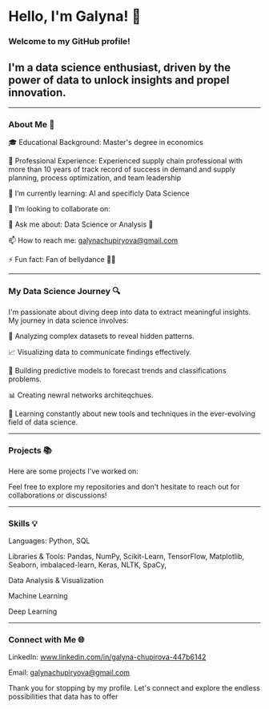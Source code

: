 # Hello, I'm Galyna! 👋

### Welcome to my GitHub profile! 

## I'm a data science enthusiast, driven by the power of data to unlock insights and propel innovation. 



***

### About Me 🌟

🎓 Educational Background:   Master's degree in economics 

💼 Professional Experience:   Experienced supply chain professional with more than 10 years of track record of success in demand and supply planning, process optimization, and team leadership

🌱 I’m currently learning:   AI and specificly Data Science

👯 I’m looking to collaborate on: 

💬 Ask me about:   Data Science or Analysis 🧐

📫 How to reach me:   galynachupiryova@gmail.com

⚡ Fun fact: Fan of   bellydance 💃🏻


***



### My Data Science Journey 🔍

I'm passionate about diving deep into data to extract meaningful insights. My journey in data science involves:

🔬 Analyzing complex datasets to reveal hidden patterns.

📈 Visualizing data to communicate findings effectively.

🤖 Building predictive models to forecast trends and classifications problems.

📊 Creating newral networks architeqchues.

🧠 Learning constantly about new tools and techniques in the ever-evolving field of data science.


***


### Projects 📚

Here are some projects I've worked on:

Feel free to explore my repositories and don't hesitate to reach out for collaborations or discussions!

***

### Skills 💡

Languages: Python, SQL

Libraries & Tools: 
Pandas, NumPy, Scikit-Learn, TensorFlow, Matplotlib, Seaborn, imbalaced-learn, Keras, NLTK, SpaCy,

Data Analysis & Visualization

Machine Learning

Deep Learning


***


### Connect with Me 🌐

LinkedIn: www.linkedin.com/in/galyna-chupirova-447b6142

Email: galynachupiryova@gmail.com

Thank you for stopping by my profile. Let's connect and explore the endless possibilities that data has to offer


<!---
Gala1812/Gala1812 is a ✨ special ✨ repository because its `README.md` (this file) appears on your GitHub profile.
You can click the Preview link to take a look at your changes.
--->
